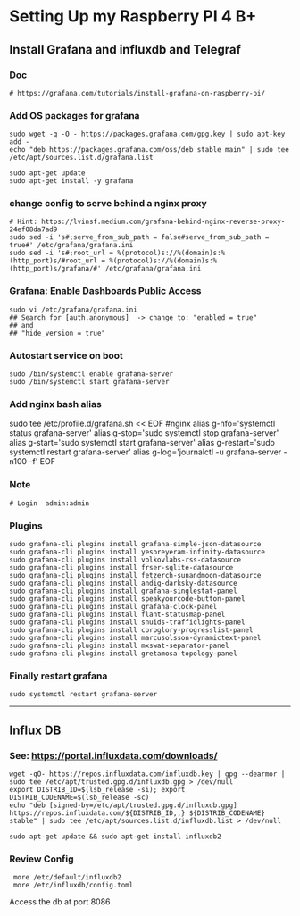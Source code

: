 # Setting Up my Raspberry PI 4 B+
## Install Grafana and influxdb and Telegraf

### Doc
    # https://grafana.com/tutorials/install-grafana-on-raspberry-pi/


### Add OS packages for grafana
    sudo wget -q -O - https://packages.grafana.com/gpg.key | sudo apt-key add -
    echo "deb https://packages.grafana.com/oss/deb stable main" | sudo tee /etc/apt/sources.list.d/grafana.list

    sudo apt-get update
    sudo apt-get install -y grafana
    
### change config to serve behind a nginx proxy
    # Hint: https://lvinsf.medium.com/grafana-behind-nginx-reverse-proxy-24ef08da7ad9
    sudo sed -i 's#;serve_from_sub_path = false#serve_from_sub_path = true#' /etc/grafana/grafana.ini
    sudo sed -i 's#;root_url = %(protocol)s://%(domain)s:%(http_port)s/#root_url = %(protocol)s://%(domain)s:%(http_port)s/grafana/#' /etc/grafana/grafana.ini
    
### Grafana: Enable Dashboards Public Access
    sudo vi /etc/grafana/grafana.ini
    ## Search for [auth.anonymous]  -> change to: "enabled = true"
    ## and
    ## "hide_version = true"
    

    
### Autostart service on boot
    sudo /bin/systemctl enable grafana-server
    sudo /bin/systemctl start grafana-server


### Add nginx bash alias
sudo tee /etc/profile.d/grafana.sh << EOF
#nginx
alias g-nfo='systemctl status grafana-server'
alias g-stop='sudo systemctl stop grafana-server'
alias g-start='sudo systemctl start grafana-server'
alias g-restart='sudo systemctl restart grafana-server'
alias g-log='journalctl -u grafana-server -n100 -f'
EOF


### Note
    # Login  admin:admin

### Plugins
    sudo grafana-cli plugins install grafana-simple-json-datasource
    sudo grafana-cli plugins install yesoreyeram-infinity-datasource
    sudo grafana-cli plugins install volkovlabs-rss-datasource
    sudo grafana-cli plugins install frser-sqlite-datasource
    sudo grafana-cli plugins install fetzerch-sunandmoon-datasource
    sudo grafana-cli plugins install andig-darksky-datasource
    sudo grafana-cli plugins install grafana-singlestat-panel
    sudo grafana-cli plugins install speakyourcode-button-panel
    sudo grafana-cli plugins install grafana-clock-panel
    sudo grafana-cli plugins install flant-statusmap-panel
    sudo grafana-cli plugins install snuids-trafficlights-panel
    sudo grafana-cli plugins install corpglory-progresslist-panel
    sudo grafana-cli plugins install marcusolsson-dynamictext-panel
    sudo grafana-cli plugins install mxswat-separator-panel
    sudo grafana-cli plugins install gretamosa-topology-panel

### Finally restart grafana
    sudo systemctl restart grafana-server
    
 ---
 
## Influx DB
### See: https://portal.influxdata.com/downloads/

```
wget -qO- https://repos.influxdata.com/influxdb.key | gpg --dearmor | sudo tee /etc/apt/trusted.gpg.d/influxdb.gpg > /dev/null
export DISTRIB_ID=$(lsb_release -si); export DISTRIB_CODENAME=$(lsb_release -sc)
echo "deb [signed-by=/etc/apt/trusted.gpg.d/influxdb.gpg] https://repos.influxdata.com/${DISTRIB_ID,,} ${DISTRIB_CODENAME} stable" | sudo tee /etc/apt/sources.list.d/influxdb.list > /dev/null
```

```
sudo apt-get update && sudo apt-get install influxdb2
```

### Review Config
```
 more /etc/default/influxdb2
 more /etc/influxdb/config.toml
 ```
Access the db at port 8086


